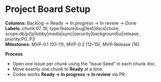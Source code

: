 # Project Board Setup

**Columns:** Backlog → Ready → In progress → In review → Done  
**Labels:** chunk:07..16, type:feature|bug|test|docs|chore, scope:db|p2p|lobby|media|sync|security|background|ui|release, priority:P0..P3  
**Milestones:** MVP-0.1 (07–11), MVP-0.2 (12–15), MVP-Release (16)

**Process**
- Open one Issue per chunk using the “Issue Seed” in each chunk doc.
- Move exactly one chunk to **Ready** at a time.
- Codex works **Ready → In progress → In review** via PR.
